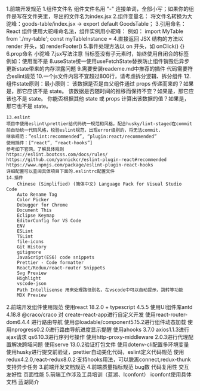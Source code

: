 1.前端开发规范
    1.组件文件名
    组件文件名用 "-" 连接单词，全部小写；如果你的组件是写在文件夹里，导出的文件名为index.jsx
    2.组件变量名：
    将文件名转换为大驼峰：goods-table/index.jsx →  export default GoodsTable；
    3.引用命名：
    React 组件使用大驼峰命名法，组件实例用小驼峰：
    例如：
        import MyTable from './my-table';
        const myTableInstance = <MyTable/>
    4.直接返回 JSX 结构的方法以 render 开头，如 renderFooter()
    5.事件处理方法以 on 开头，如 onClick() {}
    6.prop命名
    小驼峰
    7.jsx写法注意
    当标签没有子元素时，始终使用自闭合的标签
    例如：使用<Component />而不是<Component></Component>
    8.useState统一使用useFetchState替换防止组件销毁后异步更新state带来的内存泄露问题
    9.需要安装reademe.md中推荐的插件 代码需要符合eslint规范
    10.一个js文件内容不宜超过800行，请考虑拆分逻辑、拆分组件
    12.组件state原则：最小原则：
        该数据是否是由父组件通过 props 传递而来的？如果是，那它应该不是 state。
        该数据是否随时间的推移而保持不变？如果是，那它应该也不是 state。
        你能否根据其他 state 或 props 计算出该数据的值？如果是，那它也不是 state。

    13.eslint   
    项目中使用eslint\prettier给代码统一规范和风格。配合husky/lint-staged在commit前自动统一代码风格，校验eslint规范，出现error级别的，将无法commit.
    继承规范：”eslint:recommended”, “plugin:react/recommended”
    使用插件：[“react”, “react-hooks”]
    参考如下官网，了解具体规则
    https://eslint.bootcss.com/docs/rules/
    https://github.com/yannickcr/eslint-plugin-react#recommended
    https://www.npmjs.com/package/eslint-plugin-react-hooks
    详细配置可以查阅具体项目下面的.eslintrc配置文件
    14.插件
        Chinese (Simplified) (简体中文) Language Pack for Visual Studio Code
        Auto Rename Tag
        Color Picker
        Debugger for Chrome
        Document This
        Eclipse Keymap
        EditorConfig for VS Code
        ENV
        ESLint
        TSLint
        file-icons
        Git History
        gitignore
        JavaScript(ES6) code snippets
        Prettier - Code formatter
        React/Redux/react-router Snippets
        Svg Preview
        Highlight
        vscode-json
        Path Intellisense 用来处理路径别名，在vscode中可以自动提示，跳转等功能
        MDX Preview
2.前端开发组件使用规范
    使用react 18.2.0 + typescript 4.5.5
    使用UI组件库antd 4.18.8
    @craco/craco 对 create-react-app进行自定义开发
    使用react-router-dom6.4.4 进行路由导航
    使用@loadable/component5.15.2进行组件动态加载
    使用nprogress0.2.0进行路由导航进度显示提醒
    使用ahooks 3.7.0
    axios1.1.3进行ajax请求 qs6.10.3进行序列号操作
    使用http-proxy-middleware 2.0.3进行代理配置解决跨域问题
    使用serve 13.0.2验证打包文件
    使用dotenv-cli配置多环境变量
    使用husky进行提交前验证，prettier自动美化代码，eslint定义代码规范
    使用redux4.2.0,react-redux8.0.2:支持hooks用法，可以脱离connect,redux-thunk支持异步任务
3.前端开发文档规范
4.前端质量指标规范
    bug数
    代码复用性
    交互友好性
    页面性能
5.前端工作涉及工具培训（蓝湖、Iconfont）
    iconfont使用具体文档
    蓝湖简介
